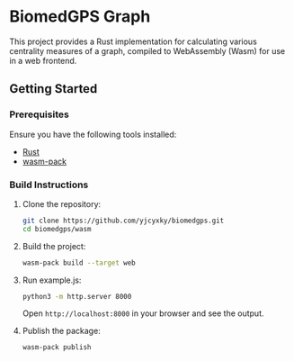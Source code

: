 # BiomedGPS Graph

This project provides a Rust implementation for calculating various centrality measures of a graph, compiled to WebAssembly (Wasm) for use in a web frontend.

## Getting Started

### Prerequisites

Ensure you have the following tools installed:

- [Rust](https://www.rust-lang.org/tools/install)
- [wasm-pack](https://rustwasm.github.io/wasm-pack/installer/)

### Build Instructions

1. Clone the repository:

   ```sh
   git clone https://github.com/yjcyxky/biomedgps.git
   cd biomedgps/wasm
   ```

2. Build the project:

   ```sh
   wasm-pack build --target web
   ```

3. Run example.js:

   ```sh
   python3 -m http.server 8000
   ```

   Open `http://localhost:8000` in your browser and see the output.

4. Publish the package:

   ```sh
   wasm-pack publish
   ```
